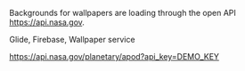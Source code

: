 Backgrounds for wallpapers are loading through the open API <https://api.nasa.gov>.

Glide, Firebase, Wallpaper service

https://api.nasa.gov/planetary/apod?api_key=DEMO_KEY